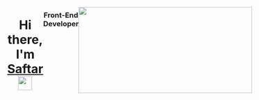 <div style="display: flex;">
<h1 align="center">Hi there, I'm <a href="https://daniilshat.ru/" target="_blank">Saftar</a> 
<img src="https://github.com/blackcater/blackcater/raw/main/images/Hi.gif" height="32"/></h1>
<h3 align="center">Front-End Developer</h3>


<img src="https://cdn.dribbble.com/users/1235346/screenshots/3252385/job.gif" width="400px" height="200px"/></h1>
</div>

